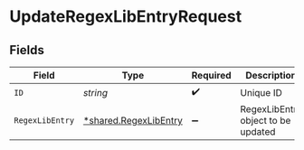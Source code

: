 # UpdateRegexLibEntryRequest


## Fields

| Field                                                         | Type                                                          | Required                                                      | Description                                                   |
| ------------------------------------------------------------- | ------------------------------------------------------------- | ------------------------------------------------------------- | ------------------------------------------------------------- |
| `ID`                                                          | *string*                                                      | :heavy_check_mark:                                            | Unique ID                                                     |
| `RegexLibEntry`                                               | [*shared.RegexLibEntry](../../models/shared/regexlibentry.md) | :heavy_minus_sign:                                            | RegexLibEntry object to be updated                            |